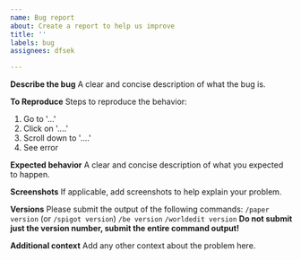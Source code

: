 ```yaml
---
name: Bug report
about: Create a report to help us improve
title: ''
labels: bug
assignees: dfsek

---
```


**Describe the bug**
A clear and concise description of what the bug is.

**To Reproduce**
Steps to reproduce the behavior:
1. Go to '...'
2. Click on '....'
3. Scroll down to '....'
4. See error

**Expected behavior**
A clear and concise description of what you expected to happen.

**Screenshots**
If applicable, add screenshots to help explain your problem.

**Versions**
Please submit the output of the following commands:
`/paper version` (or `/spigot version`)
`/be version`
`/worldedit version`
**Do not submit just the version number, submit the entire command output!**

**Additional context**
Add any other context about the problem here.
